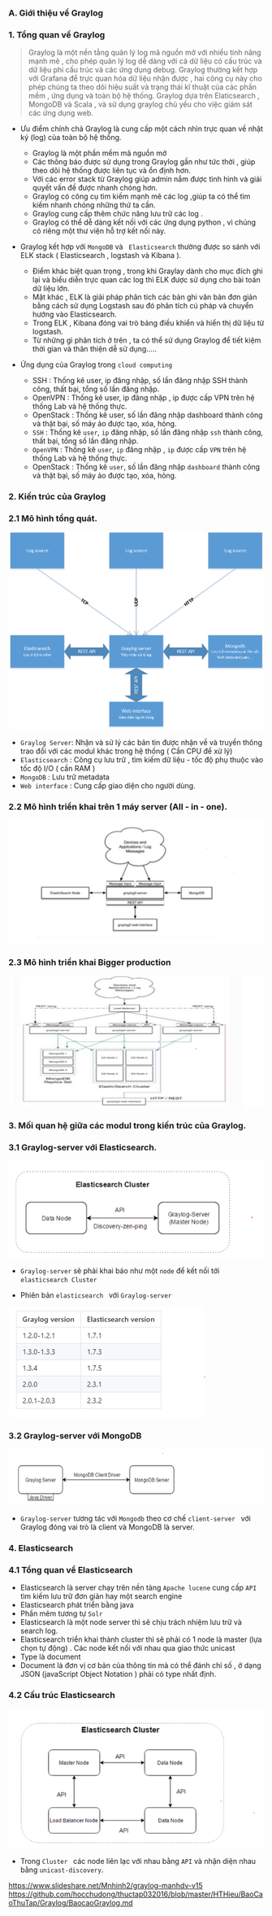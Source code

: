 ### A. Giới thiệu về Graylog
### 1. Tổng quan về Graylog

> Graylog là một nền tẳng quản lý log mã nguồn mở với nhiều tính năng mạnh mẽ , cho phép quản lý log dễ dàng với cả dữ liệu có cấu trúc và dữ liệu phi cấu
trúc và các ứng dụng debug. Graylog thường kết hợp với Grafana để trực quan hóa dữ liệu nhận được , hai công cụ này cho phép chúng ta theo dõi hiệu suất và 
trạng thái kĩ thuật của các phần mềm , ứng dụng và toàn bộ hệ thống.  Graylog dựa trên Elaticsearch , MongoDB và Scala , và sử dụng graylog chủ yếu cho việc giám sát các ứng dụng web.

- Ưu điểm chính chả Graylog là cung cấp một cách nhìn trực quan về nhật ký (log) của toàn bộ hệ thống.
	- Graylog là một phần mềm mã nguồn mở
	- Các thông báo được sử dụng trong Graylog gần như tức thời , giúp theo dõi hệ thống được liên tục và ổn định hơn.
	- Với các error stack từ Graylog giúp admin nắm được tình hình và giải quyết vấn đề được nhanh chóng hơn.
	- Graylog có công cụ tìm kiếm mạnh mẽ các log ,giúp ta có thể tìm kiếm nhanh chóng những thứ ta cần.
	- Graylog cung cấp thêm chức năng lưu trữ các log .
	- Graylog có thể dễ dàng kết nối với các ứng dụng python , vì chúng có riêng một thư viện hỗ trợ kết nối này.

- Graylog kết hợp với ` MongoDB ` và ` Elasticsearch` thường được so sánh với ELK stack ( Elasticsearch , logstash và Kibana ).
	- Điểm khác biệt quan trọng , trong khi Graylay dành cho mục đích ghi lại và biểu diễn trực quan các log thì ELK được sử dụng cho bài toán dữ liệu lớn.
	- Mặt khác , ELK là giải pháp phân tích các bản ghi văn bản đơn giản bằng cách sử dụng Logstash sau đó phân tích cú pháp và chuyển hướng vào Elasticsearch.
	- Trong ELK , Kibana đóng vai trò bảng điều khiển và hiển thị dữ liệu từ logstash.
	- Từ những gì phân tích ở trên , ta có thể sử dụng Graylog để tiết kiệm thời gian và thân thiện dễ sử dụng.....

- Ứng dụng của Graylog trong `cloud computing `
	- SSH : Thống kê user, ip đăng nhập, số lần đăng nhập SSH thành công, thất bại, tổng số lần đăng nhập.
	- OpenVPN : Thống kê user, ip đăng nhập , ip được cấp VPN trên hệ thống Lab và hệ thống thực.
	- OpenStack : Thống kê user, số lần đăng nhập dashboard thành công và thật bại, số máy ảo được tạo, xóa, hỏng.
	- `SSH` : Thống kê `user`, `ip` đăng nhập, số lần đăng nhập `ssh` thành công, thất bại, tổng số lần đăng nhập.
	- `OpenVPN` : Thống kê `user`, `ip` đăng nhập , `ip` được cấp `VPN` trên hệ thống Lab và hệ thống thực.
	- OpenStack : Thống kê `user`, số lần đăng nhập `dashboard` thành công và thật bại, số máy ảo được tạo, xóa, hỏng.

### 2. Kiến trúc của Graylog
### 2.1 Mô hình tổng quát.


![](../images/10.png)


- ` Graylog Server `: Nhận và sử lý các bản tin được nhận về và truyền thông trao đổi với các modul khác trong hệ thống ( Cần CPU để xử lý)
- ` Elasticsearch ` : Công cụ lưu trữ , tìm kiếm dữ liệu - tốc độ phụ thuộc vào tốc độ I/O  ( cần RAM )
- ` MongoDB ` : Lưu trữ metadata  
- ` Web interface ` : Cung cấp giao diện cho người dùng.


### 2.2 Mô hình triển khai trên 1 máy server (All - in -  one).

![](../images/11.png)

### 2.3 Mô hình triển khai  Bigger production

![](../images/12.png)


### 3. Mối quan hệ giữa các modul trong kiến trúc của Graylog.
### 3.1 Graylog-server  với Elasticsearch.

![](../images/13.png)

- ` Graylog-server ` sẽ phải khai báo như một `node` để kết nối tới ` elasticsearch Cluster `

- Phiên bản `elasticsearch ` với ` Graylog-server `

![](../images/14.png)


### 3.2 Graylog-server với MongoDB 

![](../images/15.png)

- ` Graylog-server ` tương tác với ` Mongodb ` theo cơ chế `client-server ` với Graylog đóng vai trò là client và MongoDB là server.


### 4. Elasticsearch

### 4.1 Tổng quan về Elasticsearch 


- Elasticsearch là server chạy trên nền tảng ` Apache lucene ` cung cấp ` API ` tìm kiếm lưu trữ đơn giản hay một search engine
- Elasticsearch phát triển bằng java
- Phần mêm tương tự ` Solr `
- Elasticsearch là một node server thì sẽ chịu trách nhiệm lưu trữ và search log.
- Elasticsearch triển khai thành cluster thì sẽ phải có 1 node là master (lựa chọn tự động) . Các node kết nối với nhau qua giao thức unicast
- Type là document 
- Document là đơn vị cơ bản của thông tin mà có thể đánh chỉ số , ở dạng JSON (javaScript Object Notation ) phải có type nhất định.

### 4.2 Cấu trúc Elasticsearch

![](../images/16.png) 

- Trong `Cluster ` các node liên lạc với nhau bằng ` API ` và nhận diện nhau bằng ` unicast-discovery `.





https://www.slideshare.net/Mnhinh2/graylog-manhdv-v15
https://github.com/hocchudong/thuctap032016/blob/master/HTHieu/BaoCaoThuTap/Graylog/BaocaoGraylog.md